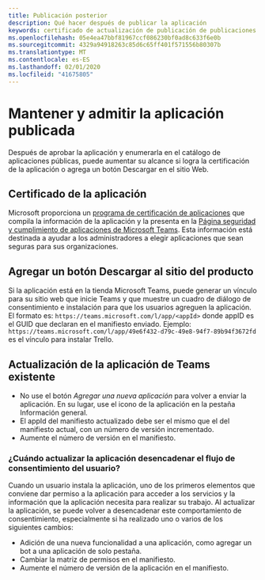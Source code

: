 ```yaml
---
title: Publicación posterior
description: Qué hacer después de publicar la aplicación
keywords: certificado de actualización de publicación de publicaciones de Teams
ms.openlocfilehash: 05e4ea47bbf81967ccf086230bf0ad8c633f6e0b
ms.sourcegitcommit: 4329a94918263c85d6c65ff401f571556b80307b
ms.translationtype: MT
ms.contentlocale: es-ES
ms.lasthandoff: 02/01/2020
ms.locfileid: "41675805"
---
```

# <a name="maintain-and-support-your-published-app"></a>Mantener y admitir la aplicación publicada 

Después de aprobar la aplicación y enumerarla en el catálogo de aplicaciones públicas, puede aumentar su alcance si logra la certificación de la aplicación o agrega un botón Descargar en el sitio Web.

## <a name="application-certificate"></a>Certificado de la aplicación

Microsoft proporciona un [programa de certificación de aplicaciones](./application-certification.md) que compila la información de la aplicación y la presenta en la [Página seguridad y cumplimiento de aplicaciones de Microsoft Teams](https://aka.ms/AppCertification). Esta información está destinada a ayudar a los administradores a elegir aplicaciones que sean seguras para sus organizaciones.

## <a name="add-a-download-button-to-your-product-site"></a>Agregar un botón Descargar al sitio del producto

Si la aplicación está en la tienda Microsoft Teams, puede generar un vínculo para su sitio web que inicie Teams y que muestre un cuadro de diálogo de consentimiento e instalación para que los usuarios agreguen la aplicación.
El formato es: `https://teams.microsoft.com/l/app/<appId>` donde appID es el GUID que declaran en el manifiesto enviado.
Ejemplo: `https://teams.microsoft.com/l/app/49e6f432-d79c-49e8-94f7-89b94f3672fd` es el vínculo para instalar Trello.

## <a name="updating-your-existing-teams-app"></a>Actualización de la aplicación de Teams existente

* No use el botón *Agregar una nueva aplicación* para volver a enviar la aplicación. En su lugar, use el icono de la aplicación en la pestaña Información general.
* El appId del manifiesto actualizado debe ser el mismo que el del manifiesto actual, con un número de versión incrementado.
* Aumente el número de versión en el manifiesto.

### <a name="when-does-updating-your-app-trigger-the-user-consent-flow"></a>¿Cuándo actualizar la aplicación desencadenar el flujo de consentimiento del usuario?

Cuando un usuario instala la aplicación, uno de los primeros elementos que conviene dar permiso a la aplicación para acceder a los servicios y la información que la aplicación necesita para realizar su trabajo. Al actualizar la aplicación, se puede volver a desencadenar este comportamiento de consentimiento, especialmente si ha realizado uno o varios de los siguientes cambios:

* Adición de una nueva funcionalidad a una aplicación, como agregar un bot a una aplicación de solo pestaña.
* Cambiar la matriz de permisos en el manifiesto.
* Aumente el número de versión de la aplicación en el manifiesto.

